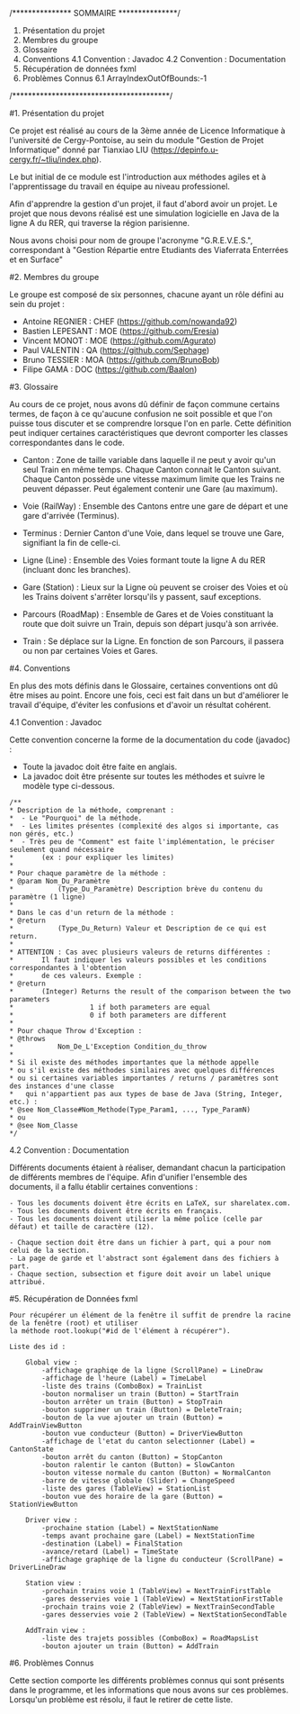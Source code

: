 /*************** SOMMAIRE ***************/

1. Présentation du projet
2. Membres du groupe
3. Glossaire
4. Conventions
 4.1 Convention : Javadoc
 4.2 Convention : Documentation
5. Récupération de données fxml
6. Problèmes Connus
 6.1 ArrayIndexOutOfBounds:-1


/****************************************/

#1. Présentation du projet

  Ce projet est réalisé au cours de la 3ème année de Licence Informatique à l'université de Cergy-Pontoise, au sein du module "Gestion de Projet Informatique" donné par Tianxiao LIU (https://depinfo.u-cergy.fr/~tliu/index.php).
  
  Le but initial de ce module est l'introduction aux méthodes agiles et à l'apprentissage du travail en équipe au niveau professionel.
  
  Afin d'apprendre la gestion d'un projet, il faut d'abord avoir un projet. Le projet que nous devons réalisé est une simulation logicielle en Java de la ligne A du RER, qui traverse la région parisienne.
  
  Nous avons choisi pour nom de groupe l'acronyme "G.R.E.V.E.S.", correspondant à "Gestion Répartie entre Etudiants des Viaferrata Enterrées et en Surface"

#2. Membres du groupe

  Le groupe est composé de six personnes, chacune ayant un rôle défini au sein du projet :
 - Antoine REGNIER 	: CHEF	(https://github.com/nowanda92)
 - Bastien LEPESANT : MOE	(https://github.com/Eresia)
 - Vincent MONOT	: MOE	(https://github.com/Agurato)
 - Paul VALENTIN	: QA	(https://github.com/Sephage)
 - Bruno TESSIER	: MOA	(https://github.com/BrunoBob)
 - Filipe GAMA		: DOC	(https://github.com/Baalon)

#3. Glossaire

  Au cours de ce projet, nous avons dû définir de façon commune certains termes, de façon à ce qu'aucune confusion ne soit possible et que l'on puisse tous discuter et se comprendre lorsque l'on en parle. Cette définition peut indiquer certaines caractéristiques que devront comporter les classes correspondantes dans le code.

* Canton : Zone de taille variable dans laquelle il ne peut y avoir qu'un seul Train en même temps. Chaque Canton connait le Canton suivant. Chaque Canton possède une vitesse maximum limite que les Trains ne peuvent dépasser. Peut également contenir une Gare (au maximum).

* Voie (RailWay) : Ensemble des Cantons entre une gare de départ et une gare d'arrivée (Terminus).

* Terminus : Dernier Canton d'une Voie, dans lequel se trouve une Gare, signifiant la fin de celle-ci.

* Ligne (Line) : Ensemble des Voies formant toute la ligne A du RER (incluant donc les branches).

* Gare (Station) : Lieux sur la Ligne où peuvent se croiser des Voies et où les Trains doivent s'arrêter lorsqu'ils y passent, sauf exceptions.

* Parcours (RoadMap) : Ensemble de Gares et de Voies constituant la route que doit suivre un Train, depuis son départ jusqu'à son arrivée.

* Train : Se déplace sur la Ligne. En fonction de son Parcours, il passera ou non par certaines Voies et Gares.

#4. Conventions

  En plus des mots définis dans le Glossaire, certaines conventions ont dû être mises au point. Encore une fois, ceci est fait dans un but d'améliorer le travail d'équipe, d'éviter les confusions et d'avoir un résultat cohérent.

  4.1 Convention : Javadoc

  Cette convention concerne la forme de la documentation du code (javadoc) :

   - Toute la javadoc doit être faite en anglais.
   - La javadoc doit être présente sur toutes les méthodes et suivre le modèle type ci-dessous.

    /**
    * Description de la méthode, comprenant :
    *  - Le "Pourquoi" de la méthode.
    *  - Les limites présentes (complexité des algos si importante, cas non gérés, etc.)
    *  - Très peu de "Comment" est faite l'implémentation, le préciser seulement quand nécessaire
    *		(ex : pour expliquer les limites)
    *
    * Pour chaque paramètre de la méthode :
    * @param Nom_Du_Paramètre
    *			(Type_Du_Paramètre) Description brève du contenu du paramètre (1 ligne)
    *
    * Dans le cas d'un return de la méthode :
    * @return
    *			(Type_Du_Return) Valeur et Description de ce qui est return.
    *
    * ATTENTION : Cas avec plusieurs valeurs de returns différentes :
    *		Il faut indiquer les valeurs possibles et les conditions correspondantes à l'obtention
    *		de ces valeurs. Exemple :
    * @return
    *		(Integer) Returns the result of the comparison between the two parameters
    *					1 if both parameters are equal
    *					0 if both parameters are different
    *
    * Pour chaque Throw d'Exception :
    * @throws
    *			Nom_De_L'Exception Condition_du_throw
    *
    * Si il existe des méthodes importantes que la méthode appelle
    * ou s'il existe des méthodes similaires avec quelques différences
    * ou si certaines variables importantes / returns / paramètres sont des instances d'une classe
    *	qui n'appartient pas aux types de base de Java (String, Integer, etc.) :
    * @see Nom_Classe#Nom_Methode(Type_Param1, ..., Type_ParamN)
    * ou
    * @see Nom_Classe
    */

 4.2 Convention : Documentation

   Différents documents étaient à réaliser, demandant chacun la participation de différents membres de l'équipe.
   Afin d'unifier l'ensemble des documents, il a fallu établir certaines conventions :

    - Tous les documents doivent être écrits en LaTeX, sur sharelatex.com.
    - Tous les documents doivent être écrits en français.
    - Tous les documents doivent utiliser la même police (celle par défaut) et taille de caractère (12).

    - Chaque section doit être dans un fichier à part, qui a pour nom celui de la section.
    - La page de garde et l'abstract sont également dans des fichiers à part.
    - Chaque section, subsection et figure doit avoir un label unique attribué.

#5. Récupération de Données fxml

	Pour récupérer un élément de la fenêtre il suffit de prendre la racine de la fenêtre (root) et utiliser
	la méthode root.lookup("#id de l'élément à récupérer").

	Liste des id :

		Global view :
			-affichage graphiqe de la ligne (ScrollPane) = LineDraw
			-affichage de l'heure (Label) = TimeLabel
			-liste des trains (ComboBox) = TrainList
			-bouton normaliser un train (Button) = StartTrain
			-bouton arrêter un train (Button) = StopTrain
			-bouton supprimer un train (Button) = DeleteTrain;
			-bouton de la vue ajouter un train (Button) = AddTrainViewButton
			-bouton vue conducteur (Button) = DriverViewButton
			-affichage de l'etat du canton selectionner (Label) = CantonState
			-bouton arrêt du canton (Button) = StopCanton
			-bouton ralentir le canton (Button) = SlowCanton
			-bouton vitesse normale du canton (Button) = NormalCanton
			-barre de vitesse globale (Slider) = ChangeSpeed
			-liste des gares (TableView) = StationList
			-bouton vue des horaire de la gare (Button) = StationViewButton

		Driver view :
			-prochaine station (Label) = NextStationName
			-temps avant prochaine gare (Label) = NextStationTime
			-destination (Label) = FinalStation
			-avance/retard (Label) = TimeState
			-affichage graphiqe de la ligne du conducteur (ScrollPane) = DriverLineDraw

		Station view :
			-prochain trains voie 1 (TableView) = NextTrainFirstTable
			-gares desservies voie 1 (TableView) = NextStationFirstTable
			-prochain trains voie 2 (TableView) = NextTrainSecondTable
			-gares desservies voie 2 (TableView) = NextStationSecondTable

		AddTrain view :
			-liste des trajets possibles (ComboBox) = RoadMapsList
			-bouton ajouter un train (Button) = AddTrain

#6. Problèmes Connus

  Cette section comporte les différents problèmes connus qui sont présents dans le programme, et les informations que nous avons sur ces problèmes. Lorsqu'un problème est résolu, il faut le retirer de cette liste.

